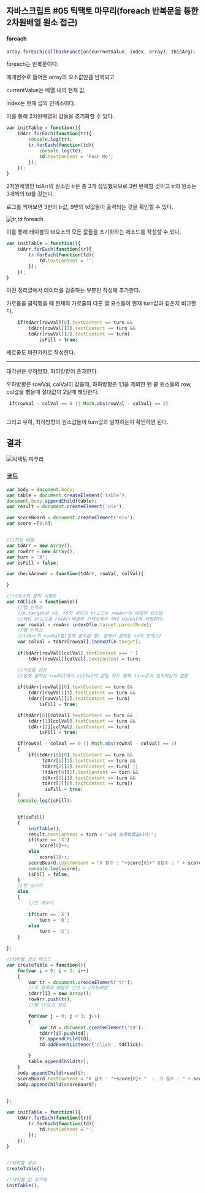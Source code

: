 ## 자바스크립트 #05 틱택토 마무리(foreach 반복문을 통한 2차원배열 원소 접근)







#### foreach

```javascript
array.forEach(callbackFunction(currnetValue, index, array), thisArg);

```



foreach는 반복문이다.

매개변수로 들어온 array의 요소값만큼 반복되고

currentValue는 배열 내의 현재 값,

index는 현재 값의 인덱스이다.



이를 통해 2차원배열의 값들을 초기화할 수 있다.



```javascript
var initTable = function(){
    tdArr.forEach(function(tr){
        console.log(tr);
        tr.forEach(function(td){
            console.log(td);
            td.textContent = 'Push Me';
        });
    });
}
```



2차원배열인 tdArr의 원소인 tr은 총 3개 삽입했으므로 3번 반복할 것이고 tr의 원소는 3개씩의 td를 갖는다.

로그를 찍어보면 3번의 tr값, 9번의 td값들이 출력되는 것을 확인할 수 있다.

![tr,td foreach](https://user-images.githubusercontent.com/55486644/83223098-0c8de600-a1b5-11ea-98a8-bb5466c929b3.JPG)





이를 통해 테이블의 td요소의 모든 값들을 초기화하는 메소드를 작성할 수 있다.



```javascript
var initTable = function(){
    tdArr.forEach(function(tr){
        tr.forEach(function(td){
            td.textContent = '';
        });
    });
}
```





이전 정리글에서 데이터를 검증하는 부분만 작성해 추가한다.



가로줄을 클릭했을 때 현재의 가로줄의 다른 열 요소들이 현재 turn값과 같은지 비교한다.

```javascript
    if(tdArr[rowVal][0].textContent == turn &&
        tdArr[rowVal][1].textContent == turn &&
        tdArr[rowVal][2].textContent == turn)
            isFill = true;

```



세로줄도 마찬가지로 작성한다.

---



대각선은 우하방향, 좌하방향이 존재한다.

우하방향은 rowVal, colVal이 같을때, 좌하방향은 1,1을 제외한 맨 끝 원소들의 row, col값을 뺐을때 절대값이 2일때 해당한다.

```javascript
 if(rowVal - colVal == 0 || Math.abs(rowVal - colVal) == 2)
    
```



그리고 우하, 좌하방향의 원소값들이 turn값과 일치하는지 확인하면 된다.









## 결과

![틱택토 마무리](https://user-images.githubusercontent.com/55486644/83228065-8b3c5080-a1c0-11ea-8843-db55e5970528.gif)











### 코드

```javascript
var body = document.body;
var table = document.createElement('table');
document.body.appendChild(table);
var result = document.createElement('div');

var scoreBoard = document.createElement('div');
var score =[0,0];


//1차원 배열
var tdArr = new Array();
var rowArr = new Array();
var turn = 'X';
var isFill = false;

var checkAnswer = function(tdArr, rowVal, colVal){

}

//td요소의 클릭 이벤트
var tdClick = function(e){
    //행 인덱스
    //e.target은 td, td의 부모인 tr노드는 rowArr의 배열의 원소임
    //해당 tr노드를 rowArr배열의 인덱스에서 꺼내 rowVal에 저장한다.
    var rowVal = rowArr.indexOf(e.target.parentNode);
    //열 인덱스
    //tdArr의 rowVal행(현재 클릭된 행) 중에서 클릭된 td의 인덱스)
    var colVal = tdArr[rowVal].indexOf(e.target);
    
    if(tdArr[rowVal][colVal].textContent === '')
        tdArr[rowVal][colVal].textContent = turn;

    //가로줄 검증
    //현재 클릭된 rowVal에서 colVal의 값들 모두 현재 turn값과 일치하는지 검증
  
    if(tdArr[rowVal][0].textContent == turn &&
        tdArr[rowVal][1].textContent == turn &&
        tdArr[rowVal][2].textContent == turn)
            isFill = true;

    if(tdArr[0][colVal].textContent == turn &&
        tdArr[1][colVal].textContent == turn &&
        tdArr[2][colVal].textContent == turn)
            isFill = true;

    if(rowVal - colVal == 0 || Math.abs(rowVal - colVal) == 2)
    {
        if((tdArr[0][0].textContent == turn &&
             tdArr[1][1].textContent == turn &&
             tdArr[2][2].textContent == turn) ||
             (tdArr[0][2].textContent == turn &&
             tdArr[1][1].textContent == turn &&
             tdArr[2][0].textContent == turn))
              isFill = true;
    }
    console.log(isFill);


    if(isFill)
    {
        initTable();
        result.textContent = turn + "님이 승리하셨습니다!";
        if(turn == 'X')
            score[0]++;
        else
            score[1]++;
        scoreBoard.textContent = "X 점수 : "+score[0]+" O점수 : " + score[1];
        console.log(score);
        isFill = false;
    }
    //턴 넘기기
    else
    {
        //칸 채우기
        
        if(turn == 'X')
            turn = 'O';
        else
            turn = 'X';
    }   

};

//테이블 생성 메소드
var createTable = function(){
    for(var i = 0; i < 3; i++)
    {
        var tr = document.createElement('tr');
        //각 항목에 배열로 선언 = 2차원배열
        tdArr[i] = new Array();
        rowArr.push(tr);
        //행 tr요소 생성

        for(var j = 0; j < 3; j++)
        {
            var td = document.createElement('td');
            tdArr[i].push(td);
            tr.appendChild(td);
            td.addEventListener('click', tdClick);

        }
        table.appendChild(tr); 
    }
    body.appendChild(result);
    scoreBoard.textContent = "X 점수 : "+score[0]+ "  :  O 점수 : " + score[1];
    body.appendChild(scoreBoard);
    

};

var initTable = function(){
    tdArr.forEach(function(tr){
        tr.forEach(function(td){
            td.textContent = '';
        });
    });
}


//테이블 생성
createTable();

//테이블 값 초기화
initTable();




```

